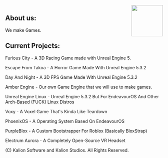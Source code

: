 <img align=right src="https://avatars.githubusercontent.com/u/142634757?s=200&v=4" width=100px />

## About us:

<p>We make Games.</p>

## Current Projects:

<p>Furious City - A 3D Racing Game made with Unreal Engine 5.</p>
<p>Escape From Takoa - A Horror Game Made With Unreal Engine 5.3.2</p>
<p>Day And Night - A 3D FPS Game Made With Unreal Engine 5.3.2</p>
<p>Amber Engine - Our own Game Engine that we will use to make games.</p>
<p>Unreal Engine Linux - Unreal Engine 5.3.2 But For EndeavourOS And Other Arch-Based (FUCK) Linux Distros</p>
<p>Voxy - A Voxel Game That's Kinda Like Teardown</p>
<p>PhoenixOS - A Operating System Based On EndeavourOS</p>
<p>PurpleBlox - A Custom Bootstrapper For Roblox (Basically BloxStrap)</p>
<p>Electrum Aurora - A Completely Open-Source VR Headset</p>

(C) Kalion Software and Kalion Studios. All Rights Reserved.
